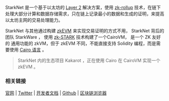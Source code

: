 

StarkNet 是一个基于以太坊的  [Layer 2](https://learnblockchain.cn/tags/Layer2) 解决方案，使用 [zk-rollup](https://learnblockchain.cn/tags/ZK%20Rollup) 技术，在链下处理大部分计算和数据存储需求，只在链上记录最小的数据和生成的证明，来提高以太坊主网的交易处理能力。



StarkNet 与其他通过构建 [zkEVM](https://learnblockchain.cn/tags/zkEVM) 来实现交易证明的方式不用， StarkNet 背后的团队 StarkWare ， 使用 [zk-STARK](https://learnblockchain.cn/tags/zk-STARK) 技术构建了一个CairoVM， 是一个 ZK 友好的 通用功能的 zkVM，但于 zkEVM 不同，不能直接支持 Solidity 编程，而是需要使用 [Cairo 语言](https://learnblockchain.cn/tags/Cairo) 。

> StarkNet 内的生态项目  Kakarot ，正在使用 Cairo 在 CairoVM 实现一个 zkEVM 。



### 相关链接

[官网](https://starknet.io) | [Twitter](https://twitter.com/Starknet) | [开发者文档](https://docs.starknet.io) | [Github](https://github.com/starkware-libs) | [区块链浏览器](https://starkscan.co)

